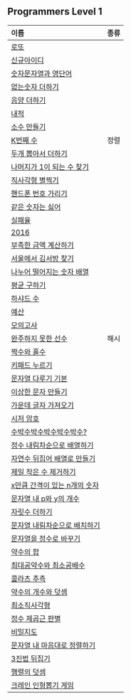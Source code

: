 ## Programmers Level 1   
|이름|종류|
|:---|:---:|
|[로또](https://programmers.co.kr/learn/courses/30/lessons/77484)|
|[신규아이디](https://programmers.co.kr/learn/courses/30/lessons/72410)|
|[숫자문자열과 영단어](https://programmers.co.kr/learn/courses/30/lessons/81301)|
|[없는숫자 더하기](https://programmers.co.kr/learn/courses/30/lessons/86051)|
|[음양 더하기](https://programmers.co.kr/learn/courses/30/lessons/76501)|
|[내적](https://programmers.co.kr/learn/courses/30/lessons/70128)|
|[소수 만들기](https://programmers.co.kr/learn/courses/30/lessons/12977)|
|[K번째 수](https://programmers.co.kr/learn/courses/30/lessons/42748)|정렬|
|[두개 뽑아서 더하기](https://programmers.co.kr/learn/courses/30/lessons/68644)|
|[나머지가 1이 되는 수 찾기](https://programmers.co.kr/learn/courses/30/lessons/87389)|
|[직사각형 별찍기](https://programmers.co.kr/learn/courses/30/lessons/12969)|
|[핸드폰 번호 가리기](https://programmers.co.kr/learn/courses/30/lessons/12948)|
|[같은 숫자는 싫어](https://programmers.co.kr/learn/courses/30/lessons/12906)|
|[실패율](https://programmers.co.kr/learn/courses/30/lessons/42889)|
|[2016](https://programmers.co.kr/learn/courses/30/lessons/12901#)|
|[부족한 금액 계산하기](https://programmers.co.kr/learn/courses/30/lessons/82612)|
|[서울에서 김서방 찾기](https://programmers.co.kr/learn/courses/30/lessons/12919)|
|[나누어 떨어지는 숫자 배열](https://programmers.co.kr/learn/courses/30/lessons/12910)|
|[평균 구하기](https://programmers.co.kr/learn/courses/30/lessons/12944)|
|[하샤드 수](https://programmers.co.kr/learn/courses/30/lessons/12947#)|
|[예산](https://programmers.co.kr/learn/courses/30/lessons/12982)|
|[모의고사](https://programmers.co.kr/learn/courses/30/lessons/42840)|
|[완주하지 못한 선수](https://programmers.co.kr/learn/courses/30/lessons/42576)|해시|
|[짝수와 홀수](https://programmers.co.kr/learn/courses/30/lessons/12937)|
|[키패드 누르기](https://programmers.co.kr/learn/courses/30/lessons/67256)|
|[문자열 다루기 기본](https://programmers.co.kr/learn/courses/30/lessons/12918)|
|[이상한 문자 만들기](https://programmers.co.kr/learn/courses/30/lessons/12930)|
|[가운데 글자 가져오기](https://programmers.co.kr/learn/courses/30/lessons/12903)|
|[시저 암호](https://programmers.co.kr/learn/courses/30/lessons/12926)|
|[수박수박수박수박수박수?](https://programmers.co.kr/learn/courses/30/lessons/12922)|
|[정수 내림차순으로 배열하기](https://programmers.co.kr/learn/courses/30/lessons/12933)|
|[자연수 뒤집어 배열로 만들기](https://programmers.co.kr/learn/courses/30/lessons/12932)|
|[제일 작은 수 제거하기](https://programmers.co.kr/learn/courses/30/lessons/12935)|
|[x만큼 간격이 있는 n개의 숫자](https://programmers.co.kr/learn/courses/30/lessons/12954)
|[문자열 내 p와 y의 개수](https://programmers.co.kr/learn/courses/30/lessons/12916)|
|[자릿수 더하기](https://programmers.co.kr/learn/courses/30/lessons/12931)|
|[문자열 내림차순으로 배치하기](https://programmers.co.kr/learn/courses/30/lessons/12917)|
|[문자열을 정수로 바꾸기](https://programmers.co.kr/learn/courses/30/lessons/12925)|
|[약수의 합](https://programmers.co.kr/learn/courses/30/lessons/12928)|
|[최대공약수와 최소공배수](https://programmers.co.kr/learn/courses/30/lessons/12940)|
|[콜라츠 추측](https://programmers.co.kr/learn/courses/30/lessons/12943)|
|[약수의 개수와 덧셈](https://programmers.co.kr/learn/courses/30/lessons/77884)|
|[최소직사각형](https://programmers.co.kr/learn/courses/30/lessons/86491)|
|[정수 제곱근 판별](https://programmers.co.kr/learn/courses/30/lessons/12934)|
|[비밀지도](https://programmers.co.kr/learn/courses/30/lessons/17681)|
|[문자열 내 마음대로 정렬하기](https://programmers.co.kr/learn/courses/30/lessons/12915)|
|[3진법 뒤집기](https://programmers.co.kr/learn/courses/30/lessons/68935)|
|[행렬의 덧셈](https://programmers.co.kr/learn/courses/30/lessons/12950)|
|[크레인 인형뽑기 게임](https://programmers.co.kr/learn/courses/30/lessons/64061#)|   
